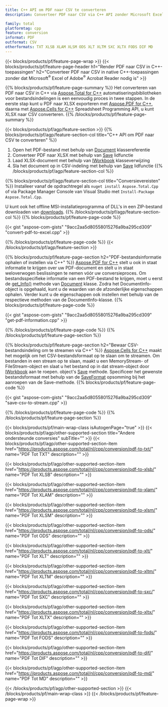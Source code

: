 ```yaml
---
title: C++ API om PDF naar CSV te converteren
description: Converteer PDF naar CSV via C++ API zonder Microsoft Excel of Adobe Reader te gebruiken

family: total
platformtag: cpp
feature: conversion
informat: PDF
outformat: CSV
otherformats: TXT XLSB XLAM XLSM ODS XLT XLTM SXC XLTX FODS DIF MD
---
```

{{< blocks/products/pf/feature-page-wrap >}}
{{< blocks/products/pf/feature-page-header h1="Render PDF naar CSV in C++-toepassingen" h2="Converteer PDF naar CSV in native C++-toepassingen zonder dat Microsoft<sup>&reg;</sup> Excel of Adobe<sup>&reg;</sup> Acrobat Reader nodig is" >}}

{{% blocks/products/pf/feature-page-summary %}}
Het converteren van PDF naar CSV in C++ via [Aspose.Total for C++](https://products.aspose.com/total/cpp/) automatiseringsbibliotheken voor bestandsindelingen is een eenvoudig proces in twee stappen. In de eerste stap kunt u PDF naar XLSX exporteren met [Aspose.PDF for C++](https://products.aspose.com/pdf/cpp/), daarna met [Aspose.Cells for C++](https://products.aspose.com/cells/cpp/) Spreadsheet Programming API, u kunt XLSX naar CSV converteren. 
{{% /blocks/products/pf/feature-page-summary  %}}

{{< blocks/products/pf/agp/feature-section >}}
{{% blocks/products/pf/agp/feature-section-col title="C++ API om PDF naar CSV te converteren" %}}
1. Open het PDF-bestand met behulp van [Document](https://reference.aspose.com/pdf/cpp/class/aspose.pdf.document) klassereferentie
2. Converteer PDF naar XLSX met behulp van [Save](https://reference.aspose.com/pdf/cpp/class/aspose.pdf.document#a6383c010776212483f51cc41235924db) lidfunctie
3. Laad XLSX-document met behulp van [IWorkbook](https://reference.aspose.com/cells/cpp/class/aspose.cells.i_workbook) klasseverwijzing
4. Sla het document op in CSV-indeling met behulp van [Save](https://reference.aspose.com/cells/cpp/class/aspose.cells.i_workbook#a9460f52a2dec8f4bf623a4905167d997) lidfunctie
{{% /blocks/products/pf/agp/feature-section-col %}}

{{% blocks/products/pf/agp/feature-section-col title="Conversievereisten" %}}
Installeer vanaf de opdrachtregel als ```nuget install Aspose.Total.Cpp``` of via Package Manager Console van Visual Studio met ```Install-Package Aspose.Total.Cpp```.

U kunt ook het offline MSI-installatieprogramma of DLL's in een ZIP-bestand downloaden van [downloads](https://releases.aspose.com/total/cpp).
{{% /blocks/products/pf/agp/feature-section-col %}}
{{% blocks/products/pf/feature-page-code %}}

{{< gist "aspose-com-gists" "9acc2aa5d80558015276a9ba295cd309" "convert-pdf-to-excel.cpp" >}}



{{% /blocks/products/pf/feature-page-code %}}
{{< /blocks/products/pf/agp/feature-section >}}

{{% blocks/products/pf/feature-page-section  h2="PDF-bestandsinformatie ophalen of instellen via C++" %}}
[Aspose.PDF for C++](https://products.aspose.com/pdf/cpp/) stelt u ook in staat informatie te krijgen over uw PDF-document en stelt u in staat weloverwogen beslissingen te nemen vóór uw conversieproces. Om bestandsspecifieke informatie van een PDF-bestand te krijgen, moet u eerst de [get_Info()](https://reference.aspose.com/pdf/cpp/class/aspose.pdf.document#ae7a6ba620499ffa0dbaa5c813ee96c4a) methode van [Document](https://reference.aspose.com/pdf/cpp/class/aspose.pdf.document) klasse. Zodra het DocumentInfo-object is opgehaald, kunt u de waarden van de afzonderlijke eigenschappen ophalen. Verder kunt u de eigenschappen ook instellen met behulp van de respectieve methoden van de DocumentInfo-klasse.
{{% blocks/products/pf/feature-page-code %}}

{{< gist "aspose-com-gists" "9acc2aa5d80558015276a9ba295cd309" "get-pdf-information.cpp" >}}

{{% /blocks/products/pf/feature-page-code  %}}
{{% /blocks/products/pf/feature-page-section %}}

{{% blocks/products/pf/feature-page-section  h2="Bewaar CSV-bestandsindeling om te streamen via C++" %}}
[Aspose.Cells for C++](https://products.aspose.com/cells/net/) maakt het mogelijk om het CSV-bestandsformaat op te slaan om te streamen. Om bestanden in een stream op te slaan, maakt u een MemoryStream- of FileStream-object en slaat u het bestand op in dat stream-object door [IWorkbook](https://reference.aspose.com/cells/cpp/class/aspose.cells.i_workbook) aan te roepen. object's [Save](https://reference.aspose.com/cells/cpp/class/aspose.cells.i_workbook#a77072cfb929787df9ad1f38b02f58349) methode. Specificeer het gewenste bestandsformaat met behulp van de [SaveFormat](https://reference.aspose.com/cells/cpp/namespace/aspose.cells#a11cae527e4e68f1adcac8f47ea64481a) opsomming bij het aanroepen van de Save-methode.
{{% blocks/products/pf/feature-page-code %}}

{{< gist "aspose-com-gists" "9acc2aa5d80558015276a9ba295cd309" "save-csv-to-stream.cpp" >}}

{{% /blocks/products/pf/feature-page-code  %}}
{{% /blocks/products/pf/feature-page-section %}}

{{< blocks/products/pf/main-wrap-class isAutogenPage="true" >}}
{{< blocks/products/pf/agp/other-supported-section title="Andere ondersteunde conversies" subTitle="" >}}
{{< blocks/products/pf/agp/other-supported-section-item href="https://products.aspose.com/total/nl/cpp/conversion/pdf-to-txt/" name="PDF Tot TXT" description="" >}}

{{< blocks/products/pf/agp/other-supported-section-item href="https://products.aspose.com/total/nl/cpp/conversion/pdf-to-xlsb/" name="PDF Tot XLSB" description="" >}}

{{< blocks/products/pf/agp/other-supported-section-item href="https://products.aspose.com/total/nl/cpp/conversion/pdf-to-xlam/" name="PDF Tot XLAM" description="" >}}

{{< blocks/products/pf/agp/other-supported-section-item href="https://products.aspose.com/total/nl/cpp/conversion/pdf-to-xlsm/" name="PDF Tot XLSM" description="" >}}

{{< blocks/products/pf/agp/other-supported-section-item href="https://products.aspose.com/total/nl/cpp/conversion/pdf-to-ods/" name="PDF Tot ODS" description="" >}}

{{< blocks/products/pf/agp/other-supported-section-item href="https://products.aspose.com/total/nl/cpp/conversion/pdf-to-xlt/" name="PDF Tot XLT" description="" >}}

{{< blocks/products/pf/agp/other-supported-section-item href="https://products.aspose.com/total/nl/cpp/conversion/pdf-to-xltm/" name="PDF Tot XLTM" description="" >}}

{{< blocks/products/pf/agp/other-supported-section-item href="https://products.aspose.com/total/nl/cpp/conversion/pdf-to-sxc/" name="PDF Tot SXC" description="" >}}

{{< blocks/products/pf/agp/other-supported-section-item href="https://products.aspose.com/total/nl/cpp/conversion/pdf-to-xltx/" name="PDF Tot XLTX" description="" >}}

{{< blocks/products/pf/agp/other-supported-section-item href="https://products.aspose.com/total/nl/cpp/conversion/pdf-to-fods/" name="PDF Tot FODS" description="" >}}

{{< blocks/products/pf/agp/other-supported-section-item href="https://products.aspose.com/total/nl/cpp/conversion/pdf-to-dif/" name="PDF Tot DIF" description="" >}}

{{< blocks/products/pf/agp/other-supported-section-item href="https://products.aspose.com/total/nl/cpp/conversion/pdf-to-md/" name="PDF Tot MD" description="" >}}


{{< /blocks/products/pf/agp/other-supported-section >}}
{{< /blocks/products/pf/main-wrap-class >}}
{{< /blocks/products/pf/feature-page-wrap >}}